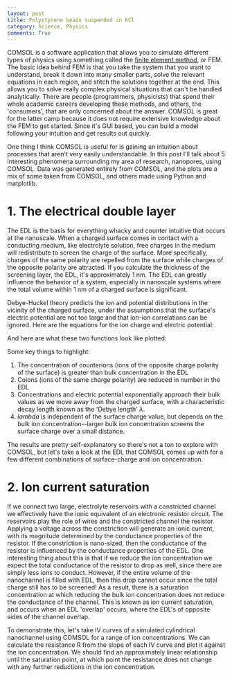 ```yaml
---
layout: post
title: Polystyrene beads suspended in KCl
category: Science, Physics
comments: True
---
```


COMSOL is a software application that allows you to simulate different types of physics using something called the [finite element method](https://en.wikipedia.org/wiki/Finite_element_method), or FEM. The basic idea behind FEM is that you take the system that you want to understand, break it down into many smaller parts, solve the relevant equations in each region, and stitch the solutions together at the end. This allows you to solve really complex physical situations that can't be handled analytically. There are people (programmers, physicists) that spend their whole academic careers developing these methods, and others, the 'consumers', that are only concerned about the answer. COMSOL is great for the latter camp because it does not require extensive knowledge about the FEM to get started. Since it's GUI based, you can build a model following your intuition and get results out quickly.

One thing I think COMSOL is useful for is gaining an intuition about processes that aren't very easily understandable. In this post I'll talk about 5 interesting phenomena surrounding my area of research, nanopores, using COMSOL. Data was generated entirely from COMSOL, and the plots are a mix of some taken from COMSOL, and others made using Python and matplotlib.

# 1. The electrical double layer
The EDL is the basis for everything whacky and counter intuitive that occurs at the nanoscale. When a charged surface comes in contact with a conducting medium, like electrolyte solution, free charges in the medium will redistribute to screen the charge of the surface. More specifically, charges of the same polarity are repelled from the surface while charges of the opposite polarity are attracted. If you calculate the thickness of the screening layer, the EDL, it's approximately 1 nm. The EDL can greatly influence the behavior of a system, especially in nanoscale systems where the total volume within 1 nm of a charged surface is significant.

Debye-Huckel theory predicts the ion and potential distributions in the vicinity of the charged surface, under the assumptions that the surface's electric potential are not too large and that ion-ion correlations can be ignored. Here are the equations for the ion charge and electric potential:


And here are what these two functions look like plotted:

Some key things to highlight:
1. The concentration of counterions (ions of the opposite charge polarity of the surface) is greater than bulk concentration in the EDL
2. Coions (ions of the same charge polarity) are reduced in number in the EDL
3. Concentrations and electric potential exponentially approach their bulk values as we move away from the charged surface, with a characteristic decay length known as the 'Debye length' $\lambda$.
4. $lambda$ is independent of the surface charge value, but depends on the bulk ion concentration--larger bulk ion concentration screens the surface charge over a small distance.

The results are pretty self-explanatory so there's not a ton to explore with COMSOL, but let's take a look at the EDL that COMSOL comes up with for a few different combinations of surface-charge and ion concentration.


# 2. Ion current saturation
If we connect two large, electrolyte reservoirs with a constricted channel we effectively have the ionic equivalent of an electronic resistor circuit. The reservoirs play the role of wires and the constricted channel the resistor. Applying a voltage across the constriction will generate an ionic current, with its magnitude determined by the conductance properties of the resistor. If the constriction is nano-sized, then the conductance of the resistor is influenced by the conductance properties of the EDL. One interesting thing about this is that if we reduce the ion concentration we expect the total conductance of the resistor to drop as well, since there are simply less ions to conduct. However, if the entire volume of the nanochannel is filled with EDL, then this drop cannot occur since the total charge still has to be screened! As a result, there is a saturation concentration at which reducing the bulk ion concentration does not reduce the conductance of the channel. This is known as ion current saturation, and occurs when an EDL 'overlap' occurs, where the EDL's of opposite sides of the channel overlap.

To demonstrate this, let's take IV curves of a simulated cylindrical nanochannel using COMSOL for a range of ion concentrations. We can calculate the resistance R from the slope of each IV curve and plot it against the ion concentration. We should find an approximately linear relationship until the saturation point, at which point the resistance does not change with any further reductions in the ion concentration.


